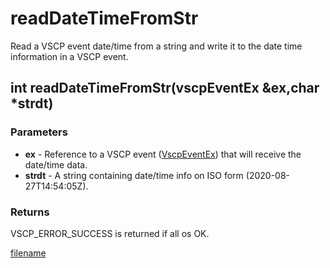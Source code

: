 # readDateTimeFromStr

Read a VSCP event date/time from a string and write it to the date time information in a VSCP event.

## int readDateTimeFromStr(vscpEventEx &ex,char *strdt)

### Parameters
 * **ex** - Reference to a VSCP event ([VscpEventEx](https://github.com/grodansparadis/vscp/blob/master/src/vscp/common/vscp.h)) that will receive the date/time data.
 * **strdt** - A string containing date/time info on ISO form (2020-08-27T14:54:05Z).

### Returns
VSCP_ERROR_SUCCESS is returned if all os OK.

[filename](./bottom_copyright.md ':include')
